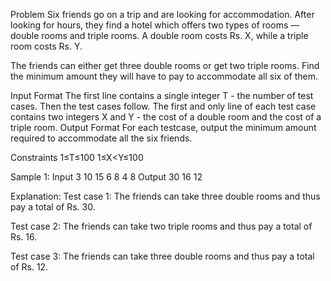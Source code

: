 Problem
Six friends go on a trip and are looking for accommodation. After looking for hours, they find a hotel which offers two types of rooms — double rooms and triple rooms. A double room costs Rs. X, while a triple room costs Rs. Y.

The friends can either get three double rooms or get two triple rooms. Find the minimum amount they will have to pay to accommodate all six of them.

Input Format
The first line contains a single integer T - the number of test cases. Then the test cases follow.
The first and only line of each test case contains two integers X and Y - the cost of a double room and the cost of a triple room.
Output Format
For each testcase, output the minimum amount required to accommodate all the six friends.

Constraints
1≤T≤100
1≤X<Y≤100

Sample 1:
Input
3
10 15
6 8
4 8
Output
30
16
12

Explanation:
Test case 1: The friends can take three double rooms and thus pay a total of Rs. 30.

Test case 2: The friends can take two triple rooms and thus pay a total of Rs. 16.

Test case 3: The friends can take three double rooms and thus pay a total of Rs. 12.
